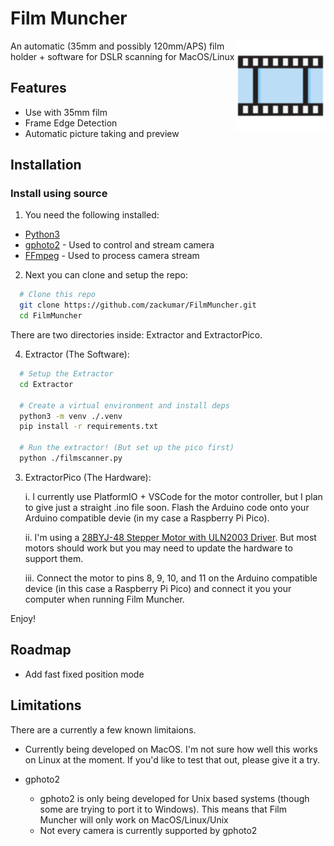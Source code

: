 # Film Muncher

<img src="https://raw.githubusercontent.com/zackumar/FilmMuncher/main/Extractor/images/logo.png" align="right"
     alt="Film Muncher by Zack Umar" width="144" height="144">

An automatic (35mm and possibly 120mm/APS) film holder + software for DSLR scanning for MacOS/Linux

## Features

- Use with 35mm film
- Frame Edge Detection
- Automatic picture taking and preview

## Installation

### Install using source

1. You need the following installed:

- [Python3](https://www.python.org/downloads/)
- [gphoto2](http://www.gphoto.org/) - Used to control and stream camera
- [FFmpeg](https://ffmpeg.org/) - Used to process camera stream

2. Next you can clone and setup the repo:

```bash
  # Clone this repo
  git clone https://github.com/zackumar/FilmMuncher.git
  cd FilmMuncher
```

There are two directories inside: Extractor and ExtractorPico.

4. Extractor (The Software):

```bash
  # Setup the Extractor
  cd Extractor

  # Create a virtual environment and install deps
  python3 -m venv ./.venv
  pip install -r requirements.txt

  # Run the extractor! (But set up the pico first)
  python ./filmscanner.py
```

3. ExtractorPico (The Hardware):

   i. I currently use PlatformIO + VSCode for the motor controller, but I plan to give just a straight .ino file soon. Flash the Arduino code onto your Arduino compatible devie (in my case a Raspberry Pi Pico).

   ii. I'm using a [28BYJ-48 Stepper Motor with ULN2003 Driver](https://www.amazon.com/ELEGOO-28BYJ-48-ULN2003-Stepper-Arduino/dp/B01CP18J4A). But most motors should work but you may need to update the hardware to support them.

   iii. Connect the motor to pins 8, 9, 10, and 11 on the Arduino compatible device (in this case a Raspberry Pi Pico) and connect it you your computer when running Film Muncher.

Enjoy!

## Roadmap

- Add fast fixed position mode

## Limitations

There are a currently a few known limitaions.

- Currently being developed on MacOS. I'm not sure how well this works on Linux at the moment. If you'd like to test that out, please give it a try.

- gphoto2
  - gphoto2 is only being developed for Unix based systems (though some are trying to port it to Windows). This means that Film Muncher will only work on MacOS/Linux/Unix
  - Not every camera is currently supported by gphoto2
